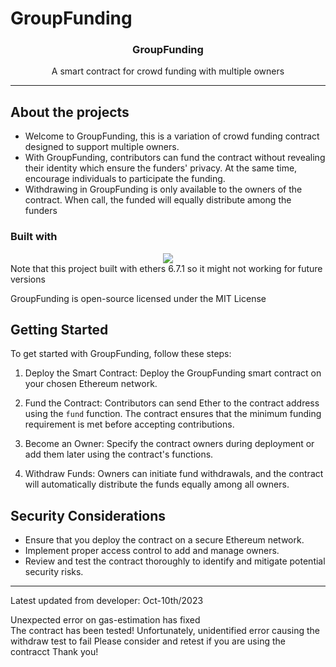 # GroupFunding
<h3 align="center">GroupFunding</h3>
<p align="center">
A smart contract for crowd funding with multiple owners
</p>
<hr>

## About the projects
- Welcome to GroupFunding, this is a variation of crowd funding contract designed to support multiple owners.
- With GroupFunding, contributors can fund the contract without revealing their identity which ensure the funders' privacy. At the same time, encourage individuals to participate the funding.
- Withdrawing in GroupFunding is only available to the owners of the contract. When call, the funded will equally distribute among the funders

### Built with
<div align="center">
    <img src="https://skillicons.dev/icons?i=nodejs,js,solidity"/> <br>
</div>
Note that this project built with ethers 6.7.1 so it might not working for future versions

GroupFunding is open-source licensed under the MIT License

## Getting Started

To get started with GroupFunding, follow these steps:

1. Deploy the Smart Contract: Deploy the GroupFunding smart contract on your chosen Ethereum network.

2. Fund the Contract: Contributors can send Ether to the contract address using the `fund` function. The contract ensures that the minimum funding requirement is met before accepting contributions.

3. Become an Owner: Specify the contract owners during deployment or add them later using the contract's functions.

4. Withdraw Funds: Owners can initiate fund withdrawals, and the contract will automatically distribute the funds equally among all owners.

## Security Considerations
- Ensure that you deploy the contract on a secure Ethereum network.
- Implement proper access control to add and manage owners.
- Review and test the contract thoroughly to identify and mitigate potential security risks.
<hr>

Latest updated from developer: Oct-10th/2023

Unexpected error on gas-estimation has fixed <br>
The contract has been tested!
Unfortunately, unidentified error causing the withdraw test to fail
Please consider and retest if you are using the contracct
Thank you!